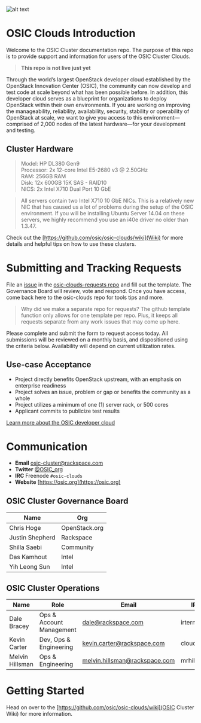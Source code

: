 ![alt text](https://01.org/sites/default/files/pictures/openstack04.png)

# OSIC Clouds Introduction
Welcome to the OSIC Cluster documentation repo. The purpose of this repo is to provide support and information for users of the OSIC Cluster Clouds.

> **This repo is not live just yet**

Through the world’s largest OpenStack developer cloud established by the OpenStack Innovation Center (OSIC), the community can now develop and test code at scale beyond what has been possible before. In addition, this developer cloud serves as a blueprint for organizations to deploy OpenStack within their own environments.
If you are working on improving the manageability, reliability, availability, security, stability or operability of OpenStack at scale, we want to give you access to this environment—comprised of 2,000 nodes of the latest hardware—for your development and testing.

## Cluster Hardware
> Model: HP DL380 Gen9  
> Processor: 2x 12-core Intel E5-2680 v3 @ 2.50GHz  
> RAM: 256GB RAM  
> Disk: 12x 600GB 15K SAS - RAID10  
> NICS: 2x Intel X710 Dual Port 10 GbE  

> All servers contain two Intel X710 10 GbE NICs. This is a relatively new NIC that has caused us a lot of problems during the setup of the OSIC environment. If you will be installing Ubuntu Server 14.04 on these servers, we highly recommend you use an i40e driver no older than 1.3.47.

Check out the [https://github.com/osic/osic-clouds/wiki](Wiki) for more details and helpful tips on how to use these clusters.

# Submitting and Tracking Requests
File an [issue](https://github.com/osic/osic-clouds-requests/issues) in the [osic-clouds-requests repo](https://github.com/osic/osic-clouds-requests) and fill out the template. The Governance Board will review, vote and respond. Once you have access, come back here to the osic-clouds repo for tools tips and more.

> Why did we make a separate repo for requests? The github template function only allows for one template per repo. Plus, it keeps all requests separate from any work issues that may come up here.

Please complete and submit the form to request access today. All submissions will be reviewed on a monthly basis, and dispositioned using the criteria below. Availability will depend on current utilization rates.
 
## Use-case Acceptance
 - Project directly benefits OpenStack upstream, with an emphasis on enterprise readiness
 - Project solves an issue, problem or gap or benefits the community as a whole
 - Project utilizes a minimum of one (1) server rack, or 500 cores
 - Applicant commits to publicize test results

 [Learn more about the OSIC developer cloud](https://osic.org/sites/osic.org/files/OSIC_Exposed_final_web.pdf)

# Communication
 - **Email**  osic-cluster@rackspace.com
 - **Twitter** [@OSIC_org](https://twitter.com/OSIC_org)
 - **IRC** Freenode `#osic-clouds`
 - **Website** [https://osic.org](https://osic.org)

## OSIC Cluster Governance Board
| Name | Org |
| --- | --- |
| Chris Hoge| OpenStack.org |
| Justin Shepherd | Rackspace |
| Shilla Saebi | Community |
| Das Kamhout | Intel |
| Yih Leong Sun | Intel |

## OSIC Cluster Operations
| Name | Role | Email | IRC | Twitter |
| --- | --- | --- | --- | --- |
| Dale Bracey | Ops & Account Management | dale@rackspace.com | irtermite | [@irtermite](https://twitter.com/irtermite) |
| Kevin Carter | Dev, Ops & Engineering | kevin.carter@rackspace.com | cloudnull | [@cloudnull](https://twitter.com/cloudnull) |
| Melvin Hillsman | Ops & Engineering | melvin.hillsman@rackspace.com | mrhillsman | [@mrhillsman](https://twitter.com/mrhillsman) |

# Getting Started
Head on over to the [https://github.com/osic/osic-clouds/wiki](OSIC Cluster Wiki) for more information.